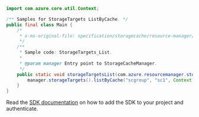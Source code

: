 ```java
import com.azure.core.util.Context;

/** Samples for StorageTargets ListByCache. */
public final class Main {
    /*
     * x-ms-original-file: specification/storagecache/resource-manager/Microsoft.StorageCache/stable/2021-09-01/examples/StorageTargets_ListByCache.json
     */
    /**
     * Sample code: StorageTargets_List.
     *
     * @param manager Entry point to StorageCacheManager.
     */
    public static void storageTargetsList(com.azure.resourcemanager.storagecache.StorageCacheManager manager) {
        manager.storageTargets().listByCache("scgroup", "sc1", Context.NONE);
    }
}
```

Read the [SDK documentation](https://github.com/Azure/azure-sdk-for-java/blob/azure-resourcemanager-storagecache_1.0.0-beta.4/sdk/storagecache/azure-resourcemanager-storagecache/README.md) on how to add the SDK to your project and authenticate.
